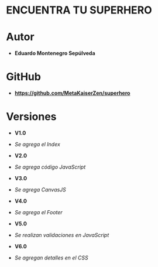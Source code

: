 # ENCUENTRA TU SUPERHERO

# Autor

* **Eduardo Montenegro Sepúlveda**

# GitHub

* **https://github.com/MetaKaiserZen/superhero**

# Versiones

* **V1.0**

* *Se agrega el Index*

* **V2.0**

* *Se agrega código JavaScript*

* **V3.0**

* *Se agrega CanvasJS*

* **V4.0**

* *Se agrega el Footer*

* **V5.0**

* *Se realizan validaciones en JavaScript*

* **V6.0**

* *Se agregan detalles en el CSS*
